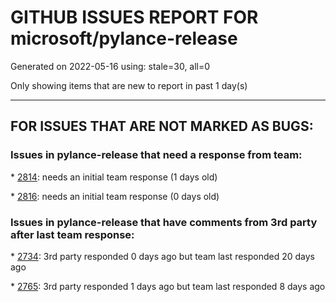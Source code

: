 
# GITHUB ISSUES REPORT FOR microsoft/pylance-release


Generated on 2022-05-16 using: stale=30, all=0


Only showing items that are new to report in past 1 day(s)


---

## FOR ISSUES THAT ARE NOT MARKED AS BUGS:


### Issues in pylance-release that need a response from team:


\* [2814](https://github.com/microsoft/pylance-release/issues/2814 "Add docstring autocomplete feature"): needs an initial team response (1 days old)

\* [2816](https://github.com/microsoft/pylance-release/issues/2816 "Semantic highlighting recognising magic method decorated with lru_cache as function"): needs an initial team response (0 days old)

### Issues in pylance-release that have comments from 3rd party after last team response:


\* [2734](https://github.com/microsoft/pylance-release/issues/2734 "reportMissingImports"): 3rd party responded 0 days ago but team last responded 20 days ago

\* [2765](https://github.com/microsoft/pylance-release/issues/2765 "Error: command 'pyright.createtypestub' already exists"): 3rd party responded 1 days ago but team last responded 8 days ago
